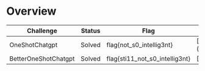 # Overview

| Challenge  | Status | Flag | Writeup
| ------------- | ------------- |---------| -----|
| OneShotChatgpt | Solved | flag{not_s0_intellig3nt}   | [Here] (https://github.com/limxuankai/CTF/blob/main/TencableCTF2023/Misc/OneShotChatGPT.md)     |
| BetterOneShotChatgpt | Solved  |  flag{sti11_not_s0_intellig3nt}  | [Here]   |

